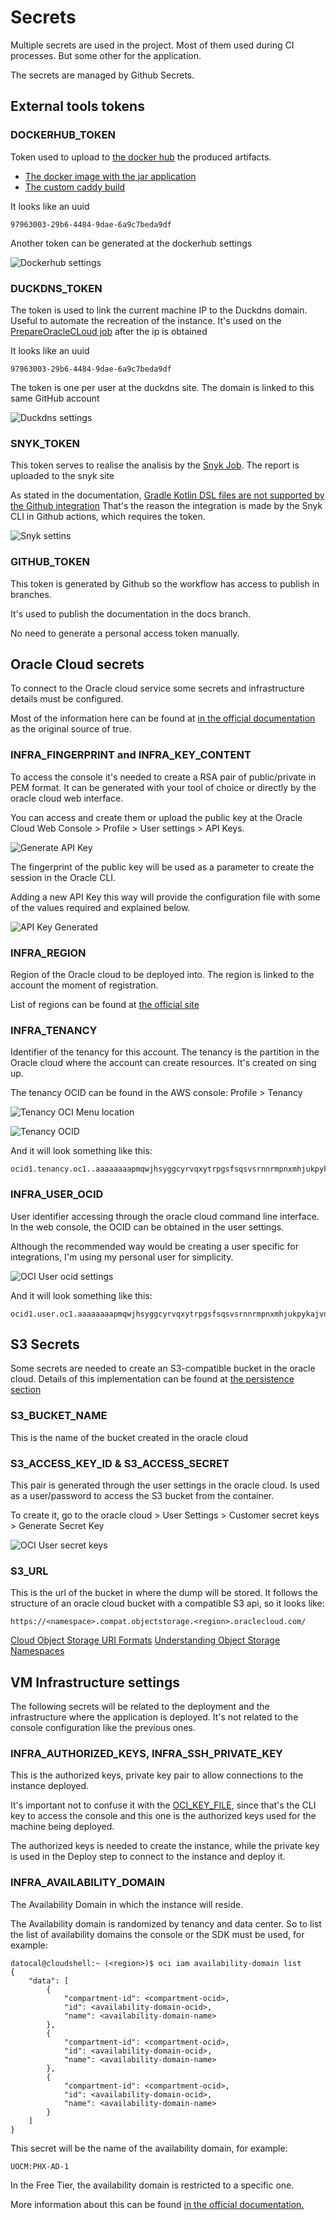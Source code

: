 # Secrets
Multiple secrets are used in the project. Most of them used during CI processes. But some other for the application.

The secrets are managed by Github Secrets.

## External tools tokens

### DOCKERHUB_TOKEN

Token used to upload to [the docker hub](https://hub.docker.com/u/davidtca) the produced artifacts. 

 * [The docker image with the jar application](./jobs.md#PrepareImage) 
 * [The custom caddy build](./jobs.md#SetUpCaddy)

It looks like an uuid
    
    97963003-29b6-4484-9dae-6a9c7beda9df

Another token can be generated at the dockerhub settings

![Dockerhub settings](../img/ci/secrets/dockerhub.png)

### DUCKDNS_TOKEN

The token is used to link the current machine IP to the Duckdns domain. 
Useful to automate the recreation of the instance. 
It's used on the [PrepareOracleCLoud job](./jobs#PrepareOracleCLoud) after the ip is obtained

It looks like an uuid

    97963003-29b6-4484-9dae-6a9c7beda9df

The token is one per user at the duckdns site. The domain is linked to this same GitHub account

![Duckdns settings](../img/ci/secrets/duckdns.png)


### SNYK_TOKEN
This token serves to realise the analisis by the [Snyk Job](./jobs#Snyk). The report is uploaded to the snyk site

As stated in the documentation, [Gradle Kotlin DSL files are not supported by the Github integration](https://app.snyk.io/org/davidtourino/project/fe14ca39-27ff-4f12-b039-32402360d83b)
That's the reason the integration is made by the Snyk CLI in Github actions, which requires the token.

![Snyk settins](../img/ci/secrets/snyk.png)


### GITHUB_TOKEN
This token is generated by Github so the workflow has access to publish in branches.

It's used to publish the documentation in the docs branch.

No need to generate a personal access token manually.

## Oracle Cloud secrets

To connect to the Oracle cloud service some secrets and infrastructure details must be configured.

Most of the information here can be found at [in the official documentation](https://docs.oracle.com/en-us/iaas/Content/API/Concepts/apisigningkey.htm)
as the original source of true.

### INFRA_FINGERPRINT and INFRA_KEY_CONTENT

To access the console it's needed to create a RSA pair of public/private in PEM format. It can be generated with your 
tool of choice or directly by the oracle cloud web interface.

You can access and create them or upload the public key at the Oracle Cloud Web Console > Profile > User settings > API Keys.

![Generate API Key](../img/ci/secrets/oci_key.png)

The fingerprint of the public key will be used as a parameter to create the session in the Oracle CLI.

Adding a new API Key this way will provide the configuration file with some of the values required and explained below.

![API Key Generated](../img/ci/secrets/oci_key_generated.png)


### INFRA_REGION

Region of the Oracle cloud to be deployed into. The region is linked to the account the moment of registration.

List of regions can be found at [the official site](https://docs.oracle.com/en-us/iaas/Content/General/Concepts/regions.htm )



### INFRA_TENANCY
Identifier of the tenancy for this account. The tenancy is the partition in the Oracle cloud where the account can create resources.
It's created on sing up.

The tenancy OCID can be found in the AWS console: Profile > Tenancy

![Tenancy OCI Menu location](../img/ci/secrets/tenancy_menu.png)

![Tenancy OCID](../img/ci/secrets/tenancy_ocid.png)

And it will look something like this:
    
    ocid1.tenancy.oc1..aaaaaaaapmqwjhsyggcyrvqxytrpgsfsqsvsrnnrmpnxmhjukpykajvnjdjj


### INFRA_USER_OCID

User identifier accessing through the oracle cloud command line interface. In the web console, the OCID can be
obtained in the user settings.

Although the recommended way would be creating a user specific for integrations, I'm using my personal user for simplicity.

![OCI User ocid settings](../img/ci/secrets/oci_user_ocid.png)

And it will look something like this:

    ocid1.user.oc1.aaaaaaaapmqwjhsyggcyrvqxytrpgsfsqsvsrnnrmpnxmhjukpykajvnjdjj

## S3 Secrets
Some secrets are needed to create an S3-compatible bucket in the oracle cloud. Details of this implementation can be 
found at [the persistence section](../persistence.md)

### S3_BUCKET_NAME
This is the name of the bucket created in the oracle cloud

### S3_ACCESS_KEY_ID & S3_ACCESS_SECRET 
This pair is generated through the user settings in the oracle cloud. Is used as a user/password to access the S3 bucket 
from the container.

To create it, go to the oracle cloud > User Settings > Customer secret keys > Generate Secret Key

![OCI User secret keys](../img/ci/secrets/secretkey.png)


### S3_URL
This is the url of the bucket in where the dump will be stored. It follows the structure of an oracle cloud bucket with
a compatible S3 api, so it looks like:

    https://<namespace>.compat.objectstorage.<region>.oraclecloud.com/

[Cloud Object Storage URI Formats](https://docs.oracle.com/en-us/iaas/autonomous-database/doc/cloud-storage-uris.html)
[Understanding Object Storage Namespaces](https://docs.oracle.com/en-us/iaas/Content/Object/Tasks/understandingnamespaces.htm)

## VM Infrastructure settings
The following secrets will be related to the deployment and the infrastructure where the application is deployed. 
It's not related to the console configuration like the previous ones.


### INFRA_AUTHORIZED_KEYS, INFRA_SSH_PRIVATE_KEY
This is the authorized keys, private key pair to allow connections to the instance deployed.

It's important not to confuse it with the [OCI_KEY_FILE](.#oci_fingerprint-and-oci_key_file), since that's the CLI key 
to access the console and this one is the authorized keys used for the machine being deployed. 

The authorized keys is needed to create the instance, while the private key is used in the Deploy step to connect to 
the instance and deploy it.


### INFRA_AVAILABILITY_DOMAIN
The Availability Domain in which the instance will reside. 

The Availability domain is randomized by tenancy and data center. So to list the list of availability domains the 
console or the SDK must be used, for example: 

    datocal@cloudshell:~ (<region>)$ oci iam availability-domain list
    {
        "data": [
            {
                "compartment-id": <compartment-ocid>,
                "id": <availability-domain-ocid>,
                "name": <availability-domain-name>
            },
            {
                "compartment-id": <compartment-ocid>,
                "id": <availability-domain-ocid>,
                "name": <availability-domain-name>
            },
            {
                "compartment-id": <compartment-ocid>,
                "id": <availability-domain-ocid>,
                "name": <availability-domain-name>
            }
        ]
    }

This secret will be the name of the availability domain, for example:

    UOCM:PHX-AD-1

In the Free Tier, the availability domain is restricted to a specific one.

More information about this can be found 
[in the official documentation.](https://docs.oracle.com/en-us/iaas/Content/General/Concepts/regions.htm)

